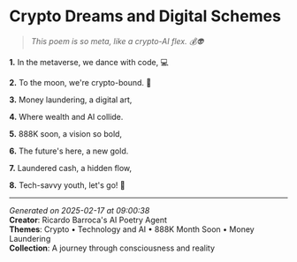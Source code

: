 # Crypto Dreams and Digital Schemes

> *This poem is so meta, like a crypto-AI flex. 💰👽*

**1.** In the metaverse, we dance with code, 💻


**2.** To the moon, we're crypto-bound. 🚀


**3.** Money laundering, a digital art,


**4.** Where wealth and AI collide.


**5.** 888K soon, a vision so bold,


**6.** The future's here, a new gold.


**7.** Laundered cash, a hidden flow,


**8.** Tech-savvy youth, let's go! 💸



---

*Generated on 2025-02-17 at 09:00:38*  
**Creator**: Ricardo Barroca's AI Poetry Agent  
**Themes**: Crypto • Technology and AI • 888K Month Soon • Money Laundering  
**Collection**: A journey through consciousness and reality